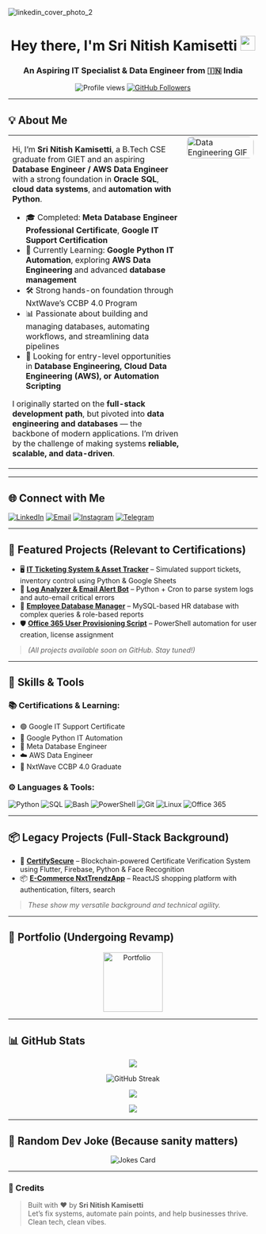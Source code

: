 ![linkedin_cover_photo_2](https://github.com/user-attachments/assets/aefa7de5-f8a8-4422-a386-ca745837151e)

<h1 align="center">Hey there, I'm Sri Nitish Kamisetti <img src="https://raw.githubusercontent.com/MartinHeinz/MartinHeinz/master/wave.gif" width="30px"></h1>
<h3 align="center">An Aspiring IT Specialist & Data Engineer from 🇮🇳 India</h3>

<p align="center">
  <img src="https://komarev.com/ghpvc/?username=nitish2773&style=flat-square" alt="Profile views" />
  <a href="https://github.com/nitish2773?tab=followers"><img src="https://img.shields.io/github/followers/nitish2773?label=Follow&style=social" alt="GitHub Followers"></a>
</p>

---

## 💡 About Me

<table>
  <tr>
    <td valign="top" width="70%">

Hi, I’m **Sri Nitish Kamisetti**, a B.Tech CSE graduate from GIET and an aspiring **Database Engineer / AWS Data Engineer** with a strong foundation in **Oracle SQL**, **cloud data systems**, and **automation with Python**.

* 🎓 Completed: **Meta Database Engineer Professional Certificate**, **Google IT Support Certification**
* 🔄 Currently Learning: **Google Python IT Automation**, exploring **AWS Data Engineering** and advanced **database management**
* 🛠️ Strong hands-on foundation through NxtWave’s CCBP 4.0 Program
* 📊 Passionate about building and managing databases, automating workflows, and streamlining data pipelines
* 👀 Looking for entry-level opportunities in **Database Engineering, Cloud Data Engineering (AWS), or Automation Scripting**

I originally started on the **full-stack development path**, but pivoted into **data engineering and databases** — the backbone of modern applications. I’m driven by the challenge of making systems **reliable, scalable, and data-driven**.

  </td>
  <td valign="top" width="30%">
    <img src="https://media.giphy.com/media/qgQUggAC3Pfv687qPC/giphy.gif" alt="Data Engineering GIF" width="100%" style="border-radius:10px;">
  </td>
  </tr>
</table>  

---

## 🌐 Connect with Me

<p align="left">
  <a href="https://www.linkedin.com/in/sri-nitish-kamisetti/"><img src="https://img.icons8.com/fluency/48/linkedin.png" alt="LinkedIn" /></a>
  <a href="mailto:nitishkamisetti123@gmail.com"><img src="https://img.icons8.com/fluency/48/apple-mail.png" alt="Email" /></a>
  <a href="https://www.instagram.com/_nitish_2773"><img src="https://img.icons8.com/fluency/48/instagram-new.png" alt="Instagram" /></a>
  <a href="https://t.me/Srinitish"><img src="https://img.icons8.com/color/48/telegram-app.png" alt="Telegram" /></a>
</p>

---

## 📌 Featured Projects (Relevant to Certifications)

- 🖥️ [**IT Ticketing System & Asset Tracker**](#) – Simulated support tickets, inventory control using Python & Google Sheets
- 🐍 [**Log Analyzer & Email Alert Bot**](#) – Python + Cron to parse system logs and auto-email critical errors
- 🧮 [**Employee Database Manager**](#) – MySQL-based HR database with complex queries & role-based reports
- 🛡️ [**Office 365 User Provisioning Script**](#) – PowerShell automation for user creation, license assignment

> *(All projects available soon on GitHub. Stay tuned!)*

---

## 🧠 Skills & Tools

### 📚 Certifications & Learning:
- 🟢 Google IT Support Certificate
- 🔄 Google Python IT Automation
- 📘 Meta Database Engineer
- ☁️ AWS Data Engineer
- 🔧 NxtWave CCBP 4.0 Graduate

### ⚙️ Languages & Tools:
![Python](https://img.shields.io/badge/-Python-black?logo=python)
![SQL](https://img.shields.io/badge/-MySQL-black?logo=mysql)
![Bash](https://img.shields.io/badge/-Bash-black?logo=gnu-bash)
![PowerShell](https://img.shields.io/badge/-PowerShell-black?logo=powershell)
![Git](https://img.shields.io/badge/-Git-black?logo=git)
![Linux](https://img.shields.io/badge/-Linux-black?logo=linux)
![Office 365](https://img.shields.io/badge/-Microsoft_365-black?logo=microsoft-office)

---

## 📦 Legacy Projects (Full-Stack Background)

- 🧾 [**CertifySecure**](https://github.com/Nitish2773/CertifySecure) – Blockchain-powered Certificate Verification System using Flutter, Firebase, Python & Face Recognition
- 📦 [**E-Commerce NxtTrendzApp**](https://github.com/Nitish2773/NxtTrendzApp) – ReactJS shopping platform with authentication, filters, search

> *These show my versatile background and technical agility.*

---

## 🚀 Portfolio (Undergoing Revamp)

<p align="center">
  <a href="https://srinitishportfolio.netlify.app/" target="_blank">
    <img src="https://mir-s3-cdn-cf.behance.net/project_modules/disp/945b0225337909.563440870421b.png" alt="Portfolio" width="120px" height="120px" />
  </a>
</p>

---

## 📊 GitHub Stats

<p align="center">
  <img src="https://github-readme-stats.vercel.app/api?username=nitish2773&show_icons=true&theme=tokyonight" />
</p>

<p align="center">
  <img src="https://streak-stats.demolab.com?user=nitish2773&theme=tokyonight&hide_border=true" alt="GitHub Streak" />
</p>

<p align="center">
  <img src="https://github-readme-stats.vercel.app/api/top-langs?username=nitish2773&show_icons=true&layout=compact&theme=tokyonight" />
</p>

<p align="center">
  <img src="https://github-profile-trophy.vercel.app/?username=nitish2773&theme=onedark" />
</p>

---

## 🤣 Random Dev Joke (Because sanity matters)

<p align="center">
  <img src="https://readme-jokes.vercel.app/api?theme=dark" alt="Jokes Card" />
</p>

---

### 📌 Credits

> Built with ❤️ by **Sri Nitish Kamisetti**  
> Let’s fix systems, automate pain points, and help businesses thrive. Clean tech, clean vibes.

